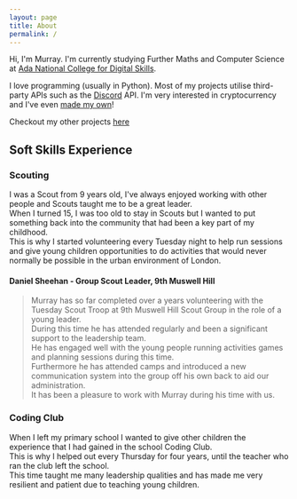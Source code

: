 ```yaml
---
layout: page
title: About
permalink: /
---
```


Hi, I'm Murray. I'm currently studying Further Maths and Computer Science at [Ada National College for Digital Skills](https://ada.ac.uk).

I love programming (usually in Python). Most of my projects utilise third-party APIs such as the [Discord](https://discord.com) API.
I'm very interested in cryptocurrency and I've even [made my own](/jekyll/update/2021/05/19/murraxcoin.html)!

Checkout my other projects [here](/portfolio.html)

## Soft Skills Experience
### Scouting
I was a Scout from 9 years old, I've always enjoyed working with other people and Scouts taught me to be a great leader.  
When I turned 15, I was too old to stay in Scouts but I wanted to put something back into the community that had been a key part of my childhood.  
This is why I started volunteering every Tuesday night to help run sessions and give young children opportunities to do activities that would never normally be possible in the urban environment of London.

#### Daniel Sheehan - Group Scout Leader, 9th Muswell Hill
> Murray has so far completed over a years volunteering with the Tuesday Scout Troop at 9th Muswell Hill Scout Group in the role of a young leader.  
During this time he has attended regularly and been a significant support to the leadership team.  
He has engaged well with the young people running activities games and planning sessions during this time.  
Furthermore he has attended camps and introduced a new communication system into the group off his own back to aid our administration.  
It has been a pleasure to work with Murray during his time with us. 

### Coding Club
When I left my primary school I wanted to give other children the experience that I had gained in the school Coding Club.  
This is why I helped out every Thursday for four years, until the teacher who ran the club left the school.  
This time taught me many leadership qualities and has made me very resilient and patient due to teaching young children.
